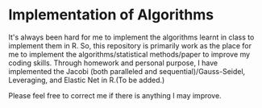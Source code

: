 # Implementation of Algorithms

It's always been hard for me to implement the algorithms learnt in class to implement them in R. So, this repository is primarily work as the place for me to implement the algorithms/statistical methods/paper to improve my coding skills. Through homework and personal purpose, I have implemented the Jacobi (both paralleled and sequential)/Gauss-Seidel, Leveraging, and Elastic Net in R.(To be added.)

Please feel free to correct me if there is anything I may improve.